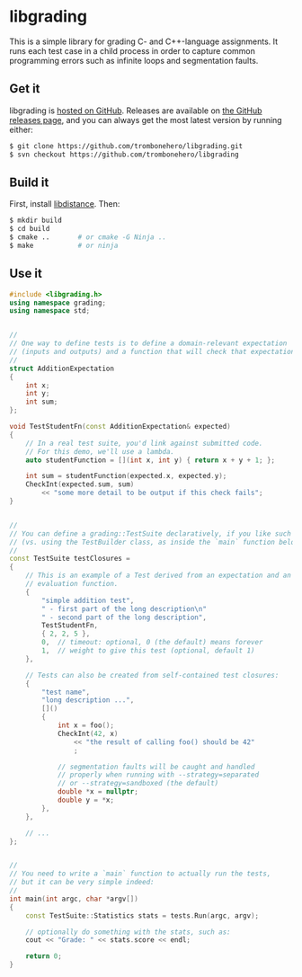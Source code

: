 # libgrading

This is a simple library for grading C- and C++-language assignments.
It runs each test case in a child process in order to capture common
programming errors such as infinite loops and segmentation faults.

## Get it

libgrading is
[hosted on GitHub](https://github.com/trombonehero/libgrading).
Releases are available on
[the GitHub releases page](https://github.com/trombonehero/libgrading/releases),
and you can always get the most latest version by running either:

~~~sh
$ git clone https://github.com/trombonehero/libgrading.git
$ svn checkout https://github.com/trombonehero/libgrading
~~~


## Build it

First, install [libdistance](http://monkey.org/~jose/software/libdistance/).
Then:

~~~sh
$ mkdir build
$ cd build
$ cmake ..       # or cmake -G Ninja ..
$ make           # or ninja
~~~

## Use it

~~~cpp
#include <libgrading.h>
using namespace grading;
using namespace std;


//
// One way to define tests is to define a domain-relevant expectation
// (inputs and outputs) and a function that will check that expectation:
//
struct AdditionExpectation
{
	int x;
	int y;
	int sum;
};

void TestStudentFn(const AdditionExpectation& expected)
{
	// In a real test suite, you'd link against submitted code.
	// For this demo, we'll use a lambda.
	auto studentFunction = [](int x, int y) { return x + y + 1; };

	int sum = studentFunction(expected.x, expected.y);
	CheckInt(expected.sum, sum)
		<< "some more detail to be output if this check fails";
}


//
// You can define a grading::TestSuite declaratively, if you like such things
// (vs. using the TestBuilder class, as inside the `main` function below):
//
const TestSuite testClosures =
{
	// This is an example of a Test derived from an expectation and an
	// evaluation function.
	{
		"simple addition test",
		" - first part of the long description\n"
		" - second part of the long description",
		TestStudentFn,
		{ 2, 2, 5 },
		0,	// timeout: optional, 0 (the default) means forever
		1,	// weight to give this test (optional, default 1)
	},

	// Tests can also be created from self-contained test closures:
	{
		"test name",
		"long description ...",
		[]()
		{
			int x = foo();
			CheckInt(42, x)
				<< "the result of calling foo() should be 42"
				;

			// segmentation faults will be caught and handled
			// properly when running with --strategy=separated
			// or --strategy=sandboxed (the default)
			double *x = nullptr;
			double y = *x;
		},
	},

	// ...
};


//
// You need to write a `main` function to actually run the tests,
// but it can be very simple indeed:
//
int main(int argc, char *argv[])
{
	const TestSuite::Statistics stats = tests.Run(argc, argv);

	// optionally do something with the stats, such as:
	cout << "Grade: " << stats.score << endl;

	return 0;
}
~~~
